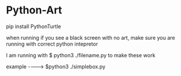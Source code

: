 # Python-Art

pip install PythonTurtle

when running if you see a black screen with no art, make sure you are running with correct python intepretor 

I am running with $ python3 ./filename.py to make these work 

example ----> $python3 ./simplebox.py


